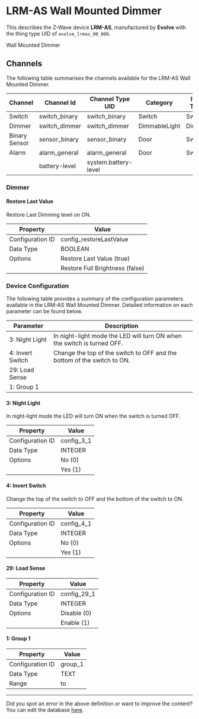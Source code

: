 
# LRM-AS Wall Mounted Dimmer

This describes the Z-Wave device **LRM-AS**, manufactured by **Evolve** with the thing type UID of ```evolve_lrmas_00_000```. 

Wall Mounted Dimmer

## Channels
The following table summarises the channels available for the LRM-AS Wall Mounted Dimmer.

| Channel | Channel Id | Channel Type UID | Category | Item Type |
|---------|------------|------------------|----------|-----------|
| Switch | switch_binary | switch_binary | Switch | Switch |
| Dimmer | switch_dimmer | switch_dimmer | DimmableLight | Dimmer |
| Binary Sensor | sensor_binary | sensor_binary | Door | Switch |
| Alarm | alarm_general | alarm_general | Door | Switch |
|  | battery-level | system.battery-level |  |  |



### Dimmer

#### Restore Last Value

Restore Last Dimming level on ON.


| Property         | Value    |
|------------------|----------|
| Configuration ID | config_restoreLastValue |
| Data Type        | BOOLEAN || Default Value | true |
| Options | Restore Last Value (true) |
|  | Restore Full Brightness (false) |






### Device Configuration
The following table provides a summary of the configuration parameters available in the LRM-AS Wall Mounted Dimmer.
Detailed information on each parameter can be found below.

| Parameter   | Description |
|-------------|-------------|
| 3: Night Light | In night-light mode the LED will turn ON when the switch is turned OFF. |
| 4: Invert Switch | Change the top of the switch to OFF and the bottom of the switch to ON. |
| 29: Load Sense |  |
| 1: Group 1 |  |




#### 3: Night Light

In night-light mode the LED will turn ON when the switch is turned OFF.


| Property         | Value    |
|------------------|----------|
| Configuration ID | config_3_1 |
| Data Type        | INTEGER || Default Value | 1 |
| Options | No (0) |
|  | Yes (1) |






#### 4: Invert Switch

Change the top of the switch to OFF and the bottom of the switch to ON.


| Property         | Value    |
|------------------|----------|
| Configuration ID | config_4_1 |
| Data Type        | INTEGER || Default Value | 0 |
| Options | No (0) |
|  | Yes (1) |






#### 29: Load Sense




| Property         | Value    |
|------------------|----------|
| Configuration ID | config_29_1 |
| Data Type        | INTEGER || Default Value | 0 |
| Options | Disable (0) |
|  | Enable (1) |






#### 1: Group 1




| Property         | Value    |
|------------------|----------|
| Configuration ID | group_1 |
| Data Type        | TEXT |
| Range |  to  |






---

Did you spot an error in the above definition or want to improve the content?
You can edit the database [here](http://www.cd-jackson.com/index.php/zwave/zwave-device-database/zwave-device-list/devicesummary/39).

